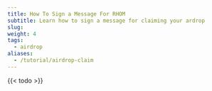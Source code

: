 ```yaml
---
title: How To Sign a Message For RHOM
subtitle: Learn how to sign a message for claiming your ardrop
slug: 
weight: 4
tags:
  - airdrop
aliases:
  - /tutorial/airdrop-claim
---
```


{{< todo >}}